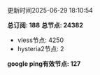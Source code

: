 更新时间2025-06-29 18:10:54

**总订阅: 188**
**总节点: 24382**
- vless节点: 4250
- hysteria2节点: 2

**google ping有效节点: 127**
